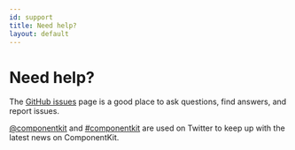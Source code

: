 ```yaml
---
id: support
title: Need help?
layout: default
---
```


# Need help?

The [GitHub issues](https://github.com/facebook/componentkit/issues) page is a good place to ask questions, find answers, and report issues.

[@componentkit](https://twitter.com/componentkit) and [#componentkit](https://twitter.com/search?q=%23componentkit) are used on Twitter to keep up with the latest news on ComponentKit.
